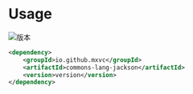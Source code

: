 # Usage
![版本](https://img.shields.io/maven-central/v/io.github.mxvc/kettle-sdk-java)
```xml
<dependency>
    <groupId>io.github.mxvc</groupId>
    <artifactId>commons-lang-jackson</artifactId>
    <version>version</version>
</dependency>
```

